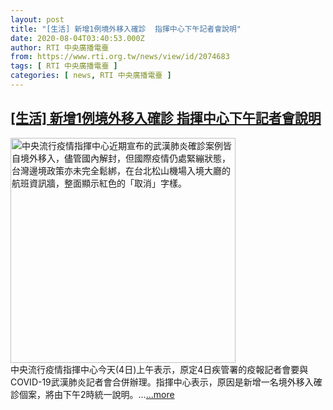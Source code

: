 ```yaml
---
layout: post
title: "[生活] 新增1例境外移入確診  指揮中心下午記者會說明"
date: 2020-08-04T03:40:53.000Z
author: RTI 中央廣播電臺
from: https://www.rti.org.tw/news/view/id/2074683
tags: [ RTI 中央廣播電臺 ]
categories: [ news, RTI 中央廣播電臺 ]
---
```

<!--1596512453000-->
[[生活] 新增1例境外移入確診  指揮中心下午記者會說明](https://www.rti.org.tw/news/view/id/2074683)
------

<div>
<img src="https://static.rti.org.tw/assets/thumbnails/2020/07/28/20200728000073M.jpg" width="360" alt="中央流行疫情指揮中心近期宣布的武漢肺炎確診案例皆自境外移入，儘管國內解封，但國際疫情仍處緊繃狀態，台灣邊境政策亦未完全鬆綁，在台北松山機場入境大廳的航班資訊牆，整面顯示紅色的「取消」字樣。" title="中央流行疫情指揮中心近期宣布的武漢肺炎確診案例皆自境外移入，儘管國內解封，但國際疫情仍處緊繃狀態，台灣邊境政策亦未完全鬆綁，在台北松山機場入境大廳的航班資訊牆，整面顯示紅色的「取消」字樣。"><br>中央流行疫情指揮中心今天(4日)上午表示，原定4日疾管署的疫報記者會要與COVID-19武漢肺炎記者會合併辦理。指揮中心表示，原因是新增一名境外移入確診個案，將由下午2時統一說明。...<a target="_blank" href="https://www.rti.org.tw/news/view/id/2074683">...more</a>
</div>
